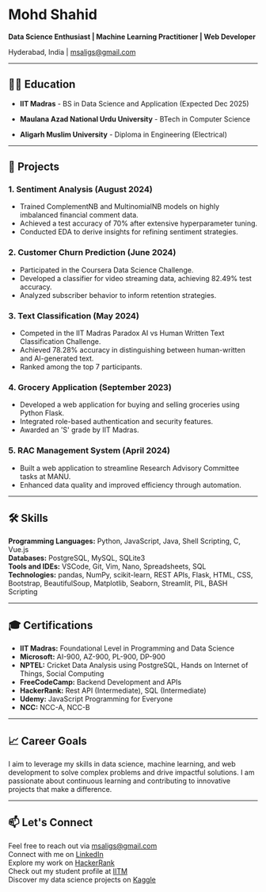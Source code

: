 # Mohd Shahid

**Data Science Enthusiast | Machine Learning Practitioner | Web Developer**

Hyderabad, India | [msaligs@gmail.com](mailto:msaligs@gmail.com)

---

## 👨‍🎓 Education

- **IIT Madras** - BS in Data Science and Application (Expected Dec 2025)
  
- **Maulana Azad National Urdu University** - BTech in Computer Science

- **Aligarh Muslim University** - Diploma in Engineering (Electrical)

---

## 💼 Projects

### 1. Sentiment Analysis (August 2024)
- Trained ComplementNB and MultinomialNB models on highly imbalanced financial comment data.
- Achieved a test accuracy of 70% after extensive hyperparameter tuning.
- Conducted EDA to derive insights for refining sentiment strategies.

### 2. Customer Churn Prediction (June 2024)
- Participated in the Coursera Data Science Challenge.
- Developed a classifier for video streaming data, achieving 82.49% test accuracy.
- Analyzed subscriber behavior to inform retention strategies.

### 3. Text Classification (May 2024)
- Competed in the IIT Madras Paradox AI vs Human Written Text Classification Challenge.
- Achieved 78.28% accuracy in distinguishing between human-written and AI-generated text.
- Ranked among the top 7 participants.

### 4. Grocery Application (September 2023)
- Developed a web application for buying and selling groceries using Python Flask.
- Integrated role-based authentication and security features.
- Awarded an 'S' grade by IIT Madras.

### 5. RAC Management System (April 2024)
- Built a web application to streamline Research Advisory Committee tasks at MANU.
- Enhanced data quality and improved efficiency through automation.

---

## 🛠 Skills

**Programming Languages:** Python, JavaScript, Java, Shell Scripting, C, Vue.js  
**Databases:** PostgreSQL, MySQL, SQLite3  
**Tools and IDEs:** VSCode, Git, Vim, Nano, Spreadsheets, SQL  
**Technologies:** pandas, NumPy, scikit-learn, REST APIs, Flask, HTML, CSS, Bootstrap, BeautifulSoup, Matplotlib, Seaborn, Streamlit, PIL, BASH Scripting

---

## 🎓 Certifications

- **IIT Madras:** Foundational Level in Programming and Data Science
- **Microsoft:** AI-900, AZ-900, PL-900, DP-900
- **NPTEL:** Cricket Data Analysis using PostgreSQL, Hands on Internet of Things, Social Computing
- **FreeCodeCamp:** Backend Development and APIs
- **HackerRank:** Rest API (Intermediate), SQL (Intermediate)
- **Udemy:** JavaScript Programming for Everyone
- **NCC:** NCC-A, NCC-B

---

## 📈 Career Goals

I aim to leverage my skills in data science, machine learning, and web development to solve complex problems and drive impactful solutions. I am passionate about continuous learning and contributing to innovative projects that make a difference.

---

## 📫 Let's Connect

Feel free to reach out via [msaligs@gmail.com](mailto:msaligs@gmail.com)  
Connect with me on [LinkedIn](https://www.linkedin.com/in/msaligs/)  
Explore my work on [HackerRank](https://www.hackerrank.com/profile/Msaligs)  
Check out my student profile at [IITM](https://ds.study.iitm.ac.in/student/21F2000901)  
Discover my data science projects on [Kaggle](https://www.kaggle.com/msaligs)

